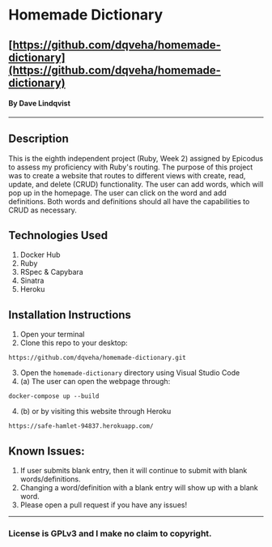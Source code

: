 # Homemade Dictionary

## [https://github.com/dqveha/homemade-dictionary](https://github.com/dqveha/homemade-dictionary)

#### By Dave Lindqvist

---

## Description

This is the eighth independent project (Ruby, Week 2) assigned by Epicodus to assess my proficiency with Ruby's routing. The purpose of this project was to create a website that routes to different views with create, read, update, and delete (CRUD) functionality. The user can add words, which will pop up in the homepage. The user can click on the word and add definitions. Both words and definitions should all have the capabilities to CRUD as necessary.

## Technologies Used

1. Docker Hub
2. Ruby
3. RSpec & Capybara
4. Sinatra
5. Heroku

## Installation Instructions

1. Open your terminal
2. Clone this repo to your desktop:

```
https://github.com/dqveha/homemade-dictionary.git
```

3. Open the `homemade-dictionary` directory using Visual Studio Code
4. (a) The user can open the webpage through:

```
docker-compose up --build
```

4. (b) or by visiting this website through Heroku

```
https://safe-hamlet-94837.herokuapp.com/
```

## Known Issues:

1. If user submits blank entry, then it will continue to submit with blank words/definitions.
2. Changing a word/definition with a blank entry will show up with a blank word.
3. Please open a pull request if you have any issues!

---

### License is GPLv3 and I make no claim to copyright.
